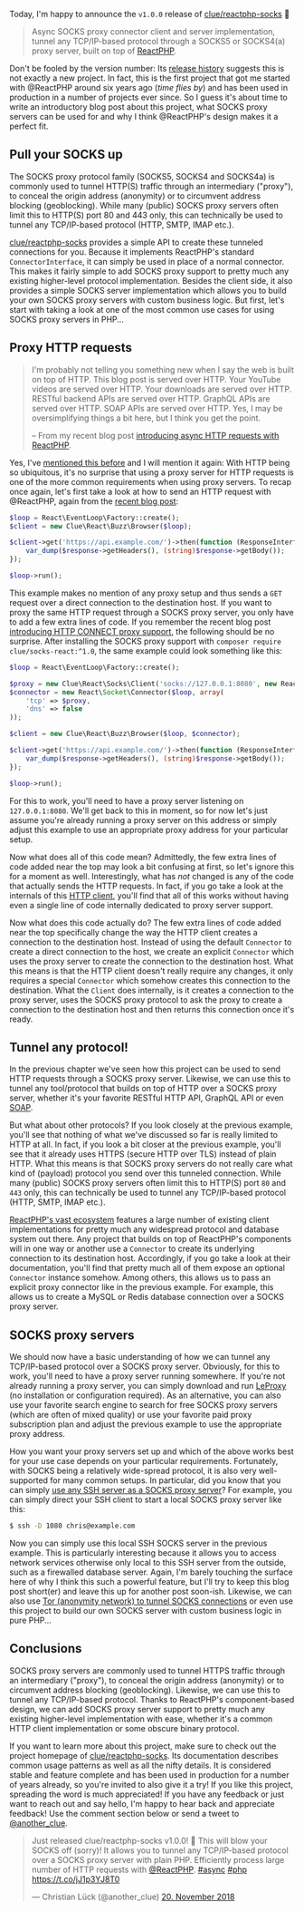 Today, I'm happy to announce the `v1.0.0` release of [clue/reactphp-socks](https://github.com/clue/reactphp-socks) 🎉

> Async SOCKS proxy connector client and server implementation, tunnel any TCP/IP-based protocol through a SOCKS5 or SOCKS4(a) proxy server, built on top of [ReactPHP](https://reactphp.org/).

Don't be fooled by the version number: Its [release history](https://github.com/clue/reactphp-socks/releases) suggests this is not exactly a new project. In fact, this is the first project that got me started with @ReactPHP around six years ago (*time flies by*) and has been used in production in a number of projects ever since. So I guess it's about time to write an introductory blog post about this project, what SOCKS proxy servers can be used for and why I think @ReactPHP's design makes it a perfect fit.

## Pull your SOCKS up

The SOCKS proxy protocol family (SOCKS5, SOCKS4 and SOCKS4a) is commonly used to tunnel HTTP(S) traffic through an intermediary ("proxy"), to conceal the origin address (anonymity) or to circumvent address blocking (geoblocking). While many (public) SOCKS proxy servers often limit this to HTTP(S) port 80 and 443 only, this can technically be used to tunnel any TCP/IP-based protocol (HTTP, SMTP, IMAP etc.).

[clue/reactphp-socks](https://github.com/clue/reactphp-socks) provides a simple API to create these tunneled connections for you. Because it implements ReactPHP's standard `ConnectorInterface`, it can simply be used in place of a normal connector. This makes it fairly simple to add SOCKS proxy support to pretty much any existing higher-level protocol implementation. Besides the client side, it also provides a simple SOCKS server implementation which allows you to build your own SOCKS proxy servers with custom business logic. But first, let's start with taking a look at one of the most common use cases for using SOCKS proxy servers in PHP...

## Proxy HTTP requests

> I'm probably not telling you something new when I say the web is built on top of HTTP. This blog post is served over HTTP. Your YouTube videos are served over HTTP. Your downloads are served over HTTP. RESTful backend APIs are served over HTTP. GraphQL APIs are served over HTTP. SOAP APIs are served over HTTP. Yes, I may be oversimplifying things a bit here, but I think you get the point.
>
> – From my recent blog post [introducing async HTTP requests with ReactPHP](https://clue.engineering/2018/introducing-reactphp-buzz).

Yes, I've [mentioned this before](https://clue.engineering/2018/introducing-reactphp-http-proxy) and I will mention it again: With HTTP being so ubiquitous, it's no surprise that using a proxy server for HTTP requests is one of the more common requirements when using proxy servers. To recap once again, let's first take a look at how to send an HTTP request with @ReactPHP, again from the [recent blog post](https://clue.engineering/2018/introducing-reactphp-buzz):

```php
$loop = React\EventLoop\Factory::create();
$client = new Clue\React\Buzz\Browser($loop);

$client->get('https://api.example.com/')->then(function (ResponseInterface $response) {
    var_dump($response->getHeaders(), (string)$response->getBody());
});

$loop->run();
```

This example makes no mention of any proxy setup and thus sends a `GET` request over a direct connection to the destination host. If you want to proxy the same HTTP request through a SOCKS proxy server, you only have to add a few extra lines of code. If you remember the recent blog post [introducing HTTP CONNECT proxy support](https://clue.engineering/2018/introducing-reactphp-http-proxy), the following should be no surprise. After installing the SOCKS proxy support with `composer require clue/socks-react:^1.0`, the same example could look something like this:

```php
$loop = React\EventLoop\Factory::create();

$proxy = new Clue\React\Socks\Client('socks://127.0.0.1:8080', new React\Socket\Connector($loop));
$connector = new React\Socket\Connector($loop, array(
    'tcp' => $proxy,
    'dns' => false
));

$client = new Clue\React\Buzz\Browser($loop, $connector);

$client->get('https://api.example.com/')->then(function (ResponseInterface $response) {
    var_dump($response->getHeaders(), (string)$response->getBody());
});

$loop->run();
```

For this to work, you'll need to have a proxy server listening on `127.0.0.1:8080`. We'll get back to this in moment, so for now let's just assume you're already running a proxy server on this address or simply adjust this example to use an appropriate proxy address for your particular setup.

Now what does all of this code mean? Admittedly, the few extra lines of code added near the top may look a bit confusing at first, so let's ignore this for a moment as well. Interestingly, what has *not* changed is any of the code that actually sends the HTTP requests. In fact, if you go take a look at the internals of this [HTTP client](https://github.com/clue/reactphp-buzz), you'll find that all of this works without having even a single line of code internally dedicated to proxy server support.

Now what does this code actually do? The few extra lines of code added near the top specifically change the way the HTTP client creates a connection to the destination host. Instead of using the default `Connector` to create a direct connection to the host, we create an explicit `Connector` which uses the proxy server to create the connection to the destination host. What this means is that the HTTP client doesn't really require any changes, it only requires a special `Connector` which somehow creates this connection to the destination. What the `Client` does internally, is it creates a connection to the proxy server, uses the SOCKS proxy protocol to ask the proxy to create a connection to the destination host and then returns this connection once it's ready.

## Tunnel any protocol!

In the previous chapter we've seen how this project can be used to send HTTP requests through a SOCKS proxy server. Likewise, we can use this to tunnel any tool/protocol that builds on top of HTTP over a SOCKS proxy server, whether it's your favorite RESTful HTTP API, GraphQL API or even [SOAP](https://clue.engineering/2018/introducing-reactphp-soap).

But what about other protocols? If you look closely at the previous example, you'll see that nothing of what we've discussed so far is really limited to HTTP at all. In fact, if you look a bit closer at the previous example, you'll see that it already uses HTTPS (secure HTTP over TLS) instead of plain HTTP. What this means is that SOCKS proxy servers do not really care what kind of (payload) protocol you send over this tunneled connection. While many (public) SOCKS proxy servers often limit this to HTTP(S) port `80` and `443` only, this can technically be used to tunnel any TCP/IP-based protocol (HTTP, SMTP, IMAP etc.).

[ReactPHP's vast ecosystem](https://github.com/reactphp/react/wiki/Users) features a large number of existing client implementations for pretty much any widespread protocol and database system out there. Any project that builds on top of ReactPHP's components will in one way or another use a `Connector` to create its underlying connection to its destination host. Accordingly, if you go take a look at their documentation, you'll find that pretty much all of them expose an optional `Connector` instance somehow. Among others, this allows us to pass an explicit proxy connector like in the previous example. For example, this allows us to create a MySQL or Redis database connection over a SOCKS proxy server.

## SOCKS proxy servers

We should now have a basic understanding of how we can tunnel any TCP/IP-based protocol over a SOCKS proxy server. Obviously, for this to work, you'll need to have a proxy server running somewhere. If you're not already running a proxy server, you can simply download and run [LeProxy](https://leproxy.org) (no installation or configuration required). As an alternative, you can also use your favorite search engine to search for free SOCKS proxy servers (which are often of mixed quality) or use your favorite paid proxy subscription plan and adjust the previous example to use the appropriate proxy address.

How you want your proxy servers set up and which of the above works best for your use case depends on your particular requirements. Fortunately, with SOCKS being a relatively wide-spread protocol, it is also very well-supported for many common setups. In particular, did you know that you can simply [use any SSH server as a SOCKS proxy server](https://github.com/clue/reactphp-socks#using-ssh-as-a-socks-server)? For example, you can simply direct your SSH client to start a local SOCKS proxy server like this:

```bash
$ ssh -D 1080 chris@example.com
```

Now you can simply use this local SSH SOCKS server in the previous example. This is particularly interesting because it allows you to access network services otherwise only local to this SSH server from the outside, such as a firewalled database server. Again, I'm barely touching the surface here of why I think this such a powerful feature, but I'll try to keep this blog post short(er) and leave this up for another post soon-ish. Likewise, we can also use [Tor (anonymity network) to tunnel SOCKS connections](https://github.com/clue/reactphp-socks#using-the-tor-anonymity-network-to-tunnel-socks-connections) or even use this project to build our own SOCKS server with custom business logic in pure PHP...

## Conclusions

SOCKS proxy servers are commonly used to tunnel HTTPS traffic through an intermediary ("proxy"), to conceal the origin address (anonymity) or to circumvent address blocking (geoblocking). Likewise, we can use this to tunnel any TCP/IP-based protocol. Thanks to ReactPHP's component-based design, we can add SOCKS proxy server support to pretty much any existing higher-level implementation with ease, whether it's a common HTTP client implementation or some obscure binary protocol.

If you want to learn more about this project, make sure to check out the project homepage of [clue/reactphp-socks](https://github.com/clue/reactphp-socks). Its documentation describes common usage patterns as well as all the nifty details. It is considered stable and feature complete and has been used in production for a number of years already, so you're invited to also give it a try! If you like this project, spreading the word is much appreciated! If you have any feedback or just want to reach out and say hello, I'm happy to hear back and appreciate feedback! Use the comment section below or send a tweet to [@another_clue](https://twitter.com/another_clue).

<blockquote class="twitter-tweet" data-lang="de"><p lang="en" dir="ltr">Just released clue/reactphp-socks v1.0.0! 🎉 This will blow your SOCKS off (sorry)! It allows you to tunnel any TCP/IP-based protocol over a SOCKS proxy server with plain PHP. Efficiently process large number of HTTP requests with <a href="https://twitter.com/reactphp?ref_src=twsrc%5Etfw">@ReactPHP</a>. <a href="https://twitter.com/hashtag/async?src=hash&amp;ref_src=twsrc%5Etfw">#async</a> <a href="https://twitter.com/hashtag/php?src=hash&amp;ref_src=twsrc%5Etfw">#php</a> <a href="https://t.co/jJ1p3YJ8T0">https://t.co/jJ1p3YJ8T0</a></p>&mdash; Christian Lück (@another_clue) <a href="https://twitter.com/another_clue/status/1064906777190383618?ref_src=twsrc%5Etfw">20. November 2018</a></blockquote>
